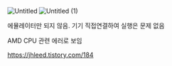 ![Untitled](https://github.com/jbrunoo/TIL/assets/125545555/5ef85bc2-026a-4de8-ad88-f24acc783d2e)
![Untitled (1)](https://github.com/jbrunoo/TIL/assets/125545555/125c3bd1-c003-4b0c-a2ba-56e01b85fb8b)


에뮬레이터만 되지 않음. 기기 직접연결하여 실행은 문제 없음

AMD CPU 관련 에러로 보임

https://jhleed.tistory.com/184
